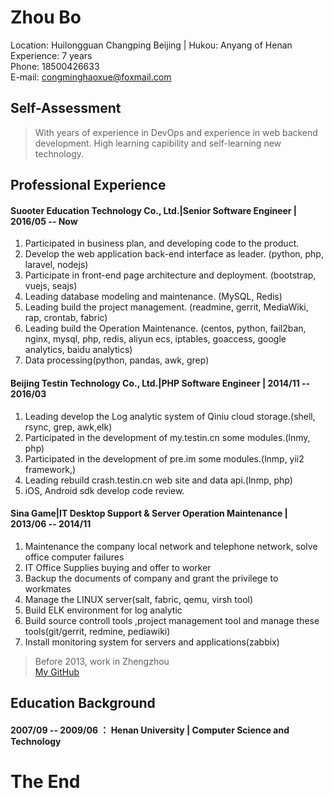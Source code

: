 # Zhou Bo

Location: Huilongguan Changping Beijing | Hukou: Anyang of Henan  
Experience: 7 years  
Phone: 18500426633  
E-mail: congminghaoxue@foxmail.com  

## Self-Assessment

 > With years of experience in DevOps and experience in web backend development. High learning capibility and self-learning new technology.
 

## Professional Experience

#### Suooter Education Technology Co., Ltd.|Senior Software Engineer | 2016/05 -- Now
 
1. Participated in business plan, and developing code to the product.
2. Develop the  web application back-end interface as leader. (python, php, laravel, nodejs)
3. Participate in front-end page architecture and deployment. (bootstrap, vuejs, seajs)
4. Leading database modeling and maintenance. (MySQL, Redis)
5. Leading build the project management. (readmine, gerrit, MediaWiki, rap, crontab, fabric)
6. Leading build the Operation Maintenance. (centos, python, fail2ban, nginx, mysql, php, redis, aliyun ecs, iptables, goaccess, google analytics, baidu analytics)
7. Data processing(python, pandas, awk, grep)

#### Beijing Testin Technology Co., Ltd.|PHP Software Engineer | 2014/11 -- 2016/03

1.  Leading develop the Log analytic system of Qiniu cloud storage.(shell, rsync, grep, awk,elk)
2.  Participated in the development of my.testin.cn some modules.(lnmy, php)
3.  Participated in the development of pre.im some modules.(lnmp, yii2 framework,)
4.  Leading rebuild crash.testin.cn web site and data api.(lnmp, php)
7.  iOS, Android sdk develop code review.



#### Sina Game|IT Desktop Support & Server Operation Maintenance | 2013/06 -- 2014/11

1. Maintenance the company local network and telephone network, solve office computer failures
2. IT Office Supplies buying and offer to worker
3. Backup the documents of company and grant the privilege to workmates
4. Manage the  LINUX  server(salt, fabric, qemu, virsh tool)
5. Build ELK environment for log analytic
6. Build source controll tools ,project management tool and manage these tools(git/gerrit, redmine, pediawiki)
7. Install monitoring system for servers and applications(zabbix)

> Before 2013, work in Zhengzhou  
> [My GitHub](https://github.com/congminghaoxue)


## Education Background

#### 2007/09 -- 2009/06 ： Henan University | Computer Science and Technology 


# The End

